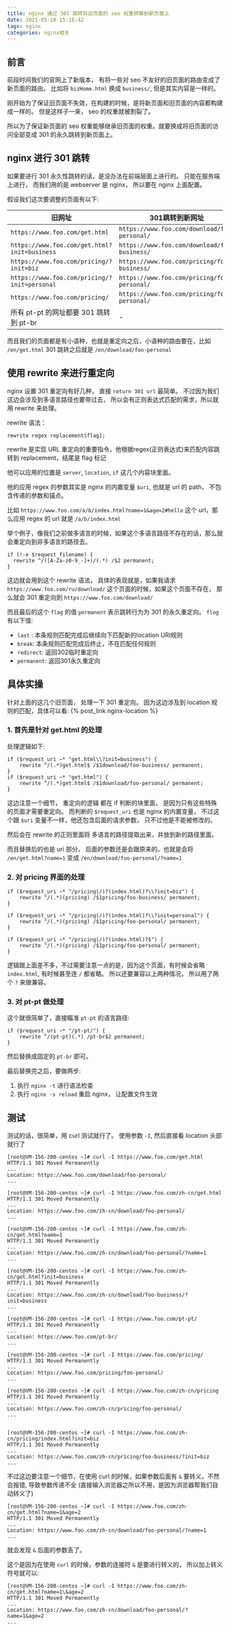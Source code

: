 ```yaml
---
title: nginx 通过 301 跳转将旧页面的 seo 权重转移到新页面上
date: 2021-05-18 15:16:42
tags: nginx
categories: nginx相关
---
```

## 前言
前段时间我们的官网上了新版本， 有将一些对 seo 不友好的旧页面的路由变成了新页面的路由。 比如将 `bizHome.html` 换成 `business/`, 但是其实内容是一样的。

刚开始为了保证旧页面不失效，在构建的时候，是将新页面和旧页面的内容都构建成一样的。 但是这样子一来， seo 的权重就被割裂了。

所以为了保证新页面的 seo 权重能够继承旧页面的权重。就要换成将旧页面的访问全部变成 301 的永久跳转到新页面上。

## nginx 进行 301 跳转
如果要进行 301 永久性跳转的话，是没办法在前端层面上进行的。 只能在服务端上进行， 而我们用的是 webserver 是 nginx， 所以要在 nginx 上面配置。

假设我们这次要调整的页面有以下:
<!--more-->

|旧网址|301跳转到新网址|
|---|---|
|`https://www.foo.com/get.html`|`https://www.foo.com/download/foo-personal/`| 
|`https://www.foo.com/get.html?init=business`|`https://www.foo.com/download/foo-business/`|
|`https://www.foo.com/pricing/?init=biz`|`https://www.foo.com/pricing/foo-business/`|
|`https://www.foo.com/pricing/?init=personal`|`https://www.foo.com/pricing/foo-personal/`|	
|`https://www.foo.com/pricing/`|`https://www.foo.com/pricing/foo-personal/`|
|所有 pt-pt 的网址都要 301 跳转到 pt-br|-|

而且我们的页面都是有小语种，也就是重定向之后，小语种的路由要在，比如 `/en/get.html` 301 跳转之后就是 `/en/download/foo-personal`

## 使用 rewrite 来进行重定向
nginx 设置 301 重定向有好几种， 直接 `return 301 url` 最简单。 不过因为我们这边会涉及到多语言路径也要带过去， 所以会有正则表达式匹配的需求，所以就用 rewrite 来处理。

rewrite 语法：
```text
rewrite regex replacement[flag];
```
rewrite 是实现 URL 重定向的重要指令，他根据regex(正则表达式)来匹配内容跳转到 replacement，结尾是 flag 标记

他可以应用的位置是 `server`, `location`, `if` 这几个内容块里面。 

他的应用 regex 的参数其实是 nginx 的内置变量 `$uri`, 也就是 url 的 path， 不包含传递的参数和锚点。

比如 `https://www.foo.com/a/b/index.html?name=1&age=2#hello` 这个 url，那么应用 regex 的 url 就是 `/a/b/index.html`

举个例子，像我们之前做多语言的时候，如果这个多语言路径不存在的话，那么就会重定向到非多语言的路径去。
```text
if (!-e $request_filename) {
  rewrite ^/([A-Za-z0-9_-]+)/(.*) /$2 permanent;
}
```
这边就会用到这个 rewrite 语法， 具体的表现就是，如果我请求 `https://www.foo.com/ru/download/` 这个页面的时候，如果这个页面不存在， 那么就会 301 重定向到 `https://www.foo.com/download/`

而且最后的这个 `flag` 的值 `permanent` 表示跳转行为为 301 的永久重定向。 `flog` 有以下值:
- `last` : 本条规则匹配完成后继续向下匹配新的location URI规则
- `break`: 本条规则匹配完成后终止，不在匹配任何规则
- `redirect`: 返回302临时重定向
- `permanent`: 返回301永久重定向

## 具体实操
针对上面的这几个旧页面， 处理一下 301 重定向。 因为这边涉及到 location 规则的匹配，具体可以看: {% post_link nginx-location %}

### 1. 首先是针对 get.html 的处理
处理逻辑如下:
```text
if ($request_uri ~* "get.html\\?init=business") {
    rewrite ^/(.*)get.html$ /$1download/foo-business/ permanent;
}
if ($request_uri ~* "get.html") {
    rewrite ^/(.*)get.html$ /$1download/foo-personal/ permanent;
}
```
这边注意一个细节， 重定向的逻辑 都在 if 判断的块里面， 是因为只有这些特殊的页面才需要重定向。 而判断的 `$request_uri` 也是 nginx 的内置变量， 不过这个跟 `$uri` 变量不一样，他还包含后面的请求参数， 只不过他是不能被修改的。

然后会在 rewrite 的正则里面将 多语言的路径提取出来，并放到新的路径里面。

而且替换后的也是 uri 部分， 后面的参数还是会跟原来的。也就是会将 `/en/get.html?name=1` 变成 `/en/download/foo-personal/?name=1`

### 2. 对 pricing 界面的处理
```text
if ($request_uri ~* "/pricing(/)?(index.html)?\\?init=biz") {
    rewrite ^/(.*)(pricing) /$1pricing/foo-business/ permanent;
}

if ($request_uri ~* "/pricing(/)?(index.html)?\\?init=personal") {
    rewrite ^/(.*)(pricing) /$1pricing/foo-personal/ permanent;
}

if ($request_uri ~* "/pricing(/)?(index.html)?$") {
    rewrite ^/(.*)(pricing) /$1pricing/foo-personal/ permanent;
}
```
逻辑跟上面差不多，不过需要注意一点的是，因为这个页面，有时候会省略 `index.html`, 有时候甚至连 `/` 都省略。 所以还要兼容以上两种情况， 所以用了两个 `?` 来做兼容。

### 3. 对 pt-pt 做处理
这个就很简单了，直接瞄准 `pt-pt` 的语言路径:
```text
if ($request_uri ~* "/pt-pt/") {
    rewrite ^/(pt-pt)(.*) /pt-br$2 permanent;
}
```
然后替换成固定的 `pt-br` 即可。

最后替换完之后，要做两步:
1. 执行 `nginx -t` 进行语法检查
2. 执行 `nginx -s reload` 重启 nginx， 让配置文件生效

## 测试
测试的话，很简单，用 curl 测试就行了。 使用参数 `-I`, 然后直接看 location 头部就行了
```text
[root@VM-156-200-centos ~]# curl -I https://www.foo.com/get.html
HTTP/1.1 301 Moved Permanently
...
Location: https://www.foo.com/download/foo-personal/
...

[root@VM-156-200-centos ~]# curl -I https://www.foo.com/zh-cn/get.html
HTTP/1.1 301 Moved Permanently
...
Location: https://www.foo.com/zh-cn/download/foo-personal/
...

[root@VM-156-200-centos ~]# curl -I https://www.foo.com/zh-cn/get.html?name=1
HTTP/1.1 301 Moved Permanently
...
Location: https://www.foo.com/zh-cn/download/foo-personal/?name=1
...

[root@VM-156-200-centos ~]# curl -I https://www.foo.com/zh-cn/get.html?init=business
HTTP/1.1 301 Moved Permanently
...
Location: https://www.foo.com/zh-cn/download/foo-business/?init=business
...

[root@VM-156-200-centos ~]# curl -I https://www.foo.com/pt-pt/
HTTP/1.1 301 Moved Permanently
...
Location: https://www.foo.com/pt-br/
...

[root@VM-156-200-centos ~]# curl -I https://www.foo.com/pricing/
HTTP/1.1 301 Moved Permanently
...
Location: https://www.foo.com/pricing/foo-personal/
...

[root@VM-156-200-centos ~]# curl -I https://www.foo.com/zh-cn/pricing
HTTP/1.1 301 Moved Permanently
...
Location: https://www.foo.com/zh-cn/pricing/foo-personal/
...


[root@VM-156-200-centos ~]# curl -I https://www.foo.com/zh-cn/pricing/index.html?init=biz
HTTP/1.1 301 Moved Permanently
...
Location: https://www.foo.com/zh-cn/pricing/foo-business/?init=biz
...
```

不过这边要注意一个细节，在使用 curl 的时候，如果参数后面有 `&` 要转义，不然会报错, 导致参数传递不全 (直接输入浏览器之所以不用，是因为浏览器帮我们自动转义了)
```text
[root@VM-156-200-centos ~]# curl -I https://www.foo.com/zh-cn/get.html?name=1&age=2
HTTP/1.1 301 Moved Permanently
...
Location: https://www.foo.com/zh-cn/download/foo-personal/?name=1
...
```
就会发现 `&` 后面的参数丢了。

这个是因为在使用 `curl` 的时候，参数的连接符 `&` 是要进行转义的， 所以加上转义符号就可以:
```text
[root@VM-156-200-centos ~]# curl -I https://www.foo.com/zh-cn/get.html?name=1\&age=2
HTTP/1.1 301 Moved Permanently
...
Location: https://www.foo.com/zh-cn/download/foo-personal/?name=1&age=2
...
```










